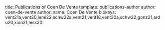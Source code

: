 title: Publications of Coen De Vente
template: publications-author
author: coen-de-vente
author_name: Coen De Vente
bibkeys: vent21a,vent20,lemi22,schw22a,vent21,vent18,vent20a,schw22,gonz21,ardu20,xion21,less20